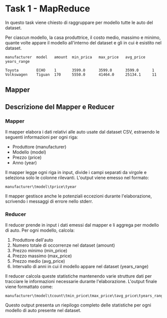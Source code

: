 # Task 1 - MapReduce

In questo task viene chiesto di raggruppare per modello tutte le auto del dataset.


Per ciascun modello, la casa produttrice, il costo medio, massimo e minimo, quante volte appare il modello all'interno del dataset e gli in cui è esistito nel dataset.

```
manufacturer  model   amount  min_prica   max_price   avg_price   years_range

Toyota        ECHO    1       3599.0      3599.0      3599.0      1
Volkswagen    Tiguan  170     5550.0      41464.0     25134.1     11
```

## Mapper

## Descrizione del Mapper e Reducer

### Mapper

Il mapper elabora i dati relativi alle auto usate dal dataset CSV, estraendo le seguenti informazioni per ogni riga:

- Produttore (manufacturer)
- Modello (model)
- Prezzo (price)
- Anno (year)

Il mapper legge ogni riga in input, divide i campi separati da virgole e seleziona solo le colonne rilevanti. L'output viene emesso nel formato:

```
manufacturer\tmodel\tprice\tyear
```

Il mapper gestisce anche le potenziali eccezioni durante l'elaborazione, scrivendo i messaggi di errore nello stderr.

### Reducer

Il reducer prende in input i dati emessi dal mapper e li aggrega per modello di auto. Per ogni modello, calcola:

1. Produttore dell'auto
2. Numero totale di occorrenze nel dataset (amount)
3. Prezzo minimo (min_price)
4. Prezzo massimo (max_price)
5. Prezzo medio (avg_price)
6. Intervallo di anni in cui il modello appare nel dataset (years_range)

Il reducer calcola queste statistiche mantenendo varie strutture dati per tracciare le informazioni necessarie durante l'elaborazione. L'output finale viene formattato come:

```
manufacturer\tmodel\tcount\tmin_price\tmax_price\tavg_price\tyears_range
```

Questo output presenta un riepilogo completo delle statistiche per ogni modello di auto presente nel dataset.